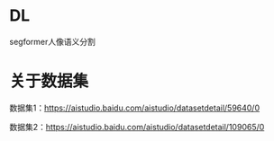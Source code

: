 # DL
segformer人像语义分割

# 关于数据集
数据集1：https://aistudio.baidu.com/aistudio/datasetdetail/59640/0

数据集2：https://aistudio.baidu.com/aistudio/datasetdetail/109065/0
